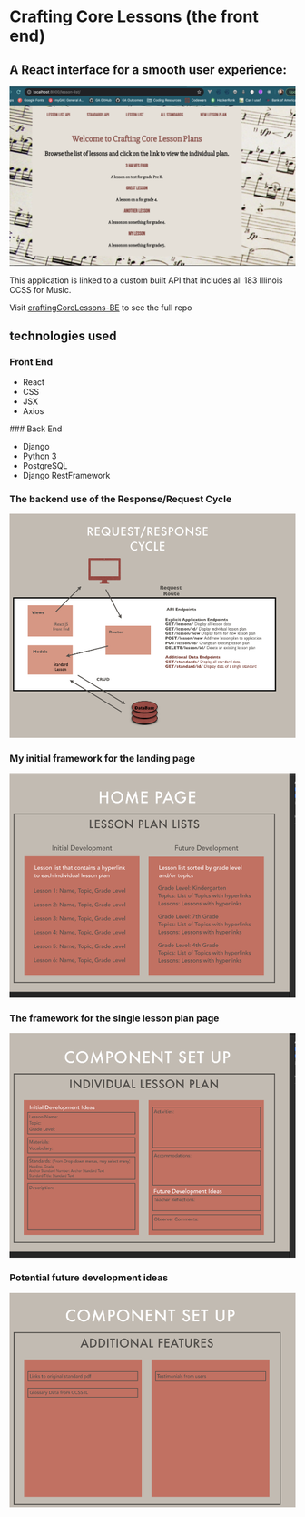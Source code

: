 # Crafting Core Lessons (the front end)

## A React interface for a smooth user experience:

![Styled Landing Page](public/images/Styled-lesson-list.png) 

This application is linked to a custom built API that includes all 183 Illinois CCSS for Music. 

Visit [craftingCoreLessons-BE](https://github.com/spianoDev/craftingCoreLessons-BE) to see the full repo

## technologies used
### Front End
<ul>
  <li>React</li>
  <li>CSS</li>
  <li>JSX</li>
  <li>Axios</li>
</ul>
### Back End
<ul>
<li>Django</li>
<li>Python 3</li>
<li>PostgreSQL</li>
  <li>Django RestFramework</li>
</ul>

### The backend use of the Response/Request Cycle
![Response/Request Cycle](public/images/lesson-request:response-cycle.png)

### My initial framework for the landing page
![Component Layout](public/images/Opening-Page.png)

### The framework for the single lesson plan page
![Individual Lesson Layout](public/images/Component-Plan-Lessons.png)

### Potential future development ideas
![Additional Features](public/images/additional-features.png)

